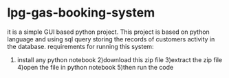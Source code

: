 # lpg-gas-booking-system
it is a simple GUI based python project. This project is based on python language and using sql query storing the records of customers activity in the database. 
requirements for running this system:
1) install any python notebook 
2)download this zip file
3)extract the zip file
4)open the file in python notebook
5)then run the code


                





















